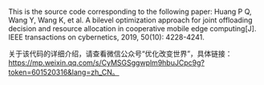 This is the source code corresponding to the following paper: Huang P Q, Wang Y, Wang K, et al. A bilevel optimization approach for joint offloading decision and resource allocation in cooperative mobile edge computing[J]. IEEE transactions on cybernetics, 2019, 50(10): 4228-4241.

关于该代码的详细介绍，请查看微信公众号“优化改变世界”，具体链接：https://mp.weixin.qq.com/s/CyMSGSggwplm9hbuJCpc9g?token=601520316&lang=zh_CN。

